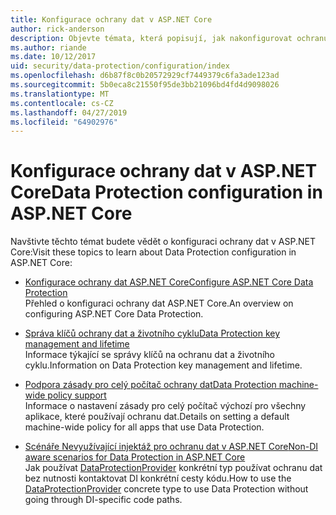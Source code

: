 ```yaml
---
title: Konfigurace ochrany dat v ASP.NET Core
author: rick-anderson
description: Objevte témata, která popisují, jak nakonfigurovat ochranu dat v ASP.NET Core.
ms.author: riande
ms.date: 10/12/2017
uid: security/data-protection/configuration/index
ms.openlocfilehash: d6b87f8c0b20572929cf7449379c6fa3ade123ad
ms.sourcegitcommit: 5b0eca8c21550f95de3bb21096bd4fd4d9098026
ms.translationtype: MT
ms.contentlocale: cs-CZ
ms.lasthandoff: 04/27/2019
ms.locfileid: "64902976"
---
```

# <a name="data-protection-configuration-in-aspnet-core"></a><span data-ttu-id="1aa6b-103">Konfigurace ochrany dat v ASP.NET Core</span><span class="sxs-lookup"><span data-stu-id="1aa6b-103">Data Protection configuration in ASP.NET Core</span></span>

<span data-ttu-id="1aa6b-104">Navštivte těchto témat budete vědět o konfiguraci ochrany dat v ASP.NET Core:</span><span class="sxs-lookup"><span data-stu-id="1aa6b-104">Visit these topics to learn about Data Protection configuration in ASP.NET Core:</span></span>

* [<span data-ttu-id="1aa6b-105">Konfigurace ochrany dat ASP.NET Core</span><span class="sxs-lookup"><span data-stu-id="1aa6b-105">Configure ASP.NET Core Data Protection</span></span>](xref:security/data-protection/configuration/overview)  
  <span data-ttu-id="1aa6b-106">Přehled o konfiguraci ochrany dat ASP.NET Core.</span><span class="sxs-lookup"><span data-stu-id="1aa6b-106">An overview on configuring ASP.NET Core Data Protection.</span></span>

* [<span data-ttu-id="1aa6b-107">Správa klíčů ochrany dat a životního cyklu</span><span class="sxs-lookup"><span data-stu-id="1aa6b-107">Data Protection key management and lifetime</span></span>](xref:security/data-protection/configuration/default-settings)  
  <span data-ttu-id="1aa6b-108">Informace týkající se správy klíčů na ochranu dat a životního cyklu.</span><span class="sxs-lookup"><span data-stu-id="1aa6b-108">Information on Data Protection key management and lifetime.</span></span>

* [<span data-ttu-id="1aa6b-109">Podpora zásady pro celý počítač ochrany dat</span><span class="sxs-lookup"><span data-stu-id="1aa6b-109">Data Protection machine-wide policy support</span></span>](xref:security/data-protection/configuration/machine-wide-policy)  
  <span data-ttu-id="1aa6b-110">Informace o nastavení zásady pro celý počítač výchozí pro všechny aplikace, které používají ochranu dat.</span><span class="sxs-lookup"><span data-stu-id="1aa6b-110">Details on setting a default machine-wide policy for all apps that use Data Protection.</span></span>

* [<span data-ttu-id="1aa6b-111">Scénáře Nevyužívající injektáž pro ochranu dat v ASP.NET Core</span><span class="sxs-lookup"><span data-stu-id="1aa6b-111">Non-DI aware scenarios for Data Protection in ASP.NET Core</span></span>](xref:security/data-protection/configuration/non-di-scenarios)  
  <span data-ttu-id="1aa6b-112">Jak používat [DataProtectionProvider](/dotnet/api/Microsoft.AspNetCore.DataProtection.DataProtectionProvider) konkrétní typ používat ochranu dat bez nutnosti kontaktovat DI konkrétní cesty kódu.</span><span class="sxs-lookup"><span data-stu-id="1aa6b-112">How to use the [DataProtectionProvider](/dotnet/api/Microsoft.AspNetCore.DataProtection.DataProtectionProvider) concrete type to use Data Protection without going through DI-specific code paths.</span></span>
